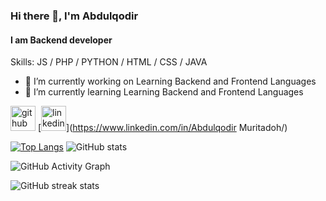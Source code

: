 ### Hi there 👋, I'm Abdulqodir
#### I am Backend developer

Skills:  JS / PHP / PYTHON / HTML / CSS / JAVA

- 🔭 I’m currently working on Learning Backend and Frontend Languages 
- 🌱 I’m currently learning Learning Backend and Frontend Languages 


[<img src='https://cdn.jsdelivr.net/npm/simple-icons@3.0.1/icons/github.svg' alt='github' height='40'>](https://github.com/qoudri4re)  [<img src='https://cdn.jsdelivr.net/npm/simple-icons@3.0.1/icons/linkedin.svg' alt='linkedin' height='40'>](https://www.linkedin.com/in/Abdulqodir Muritadoh/)




[![Top Langs](https://github-readme-stats.vercel.app/api/top-langs/?username=qoudri4re)](https://github.com/anuraghazra/github-readme-stats) ![GitHub stats](https://github-readme-stats.vercel.app/api?username=qoudri4re&show_icons=true)  



![GitHub Activity Graph](https://activity-graph.herokuapp.com/graph?username=qoudri4re)  

  ![GitHub streak stats](https://github-readme-streak-stats.herokuapp.com/?user=qoudri4re)  





